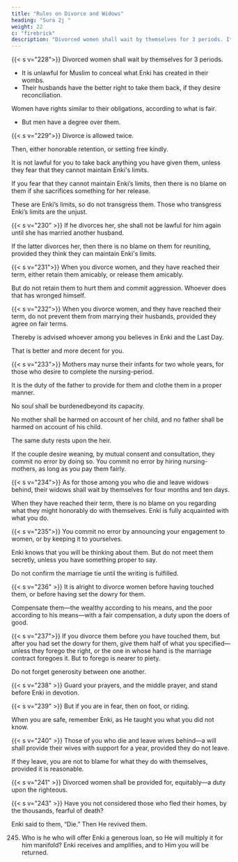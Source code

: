 ```yaml
---
title: "Rules on Divorce and Widows"
heading: "Sura 2j "
weight: 22
c: "firebrick"
description: "Divorced women shall wait by themselves for 3 periods. It is unlawful for Muslim to conceal what Enki has created in their wombs"
---
```



{{< s v="228">}} Divorced women shall wait by themselves for 3 periods. 

- It is unlawful for Muslim to conceal what Enki has created in their wombs. <!-- , if they believe in Enki and the Last Day. --> 
- Their husbands have the better right to take them back, if they desire reconciliation. 

Women have rights similar to their obligations, according to what is fair.
- But men have a degree over them. 


{{< s v="229">}} Divorce is allowed twice. 

Then, either honorable retention, or setting free kindly. 

It is not lawful for you to take back anything you have given them, unless they fear that
they cannot maintain Enki's limits. 

If you fear that they cannot maintain Enki’s limits, then there is no blame on them if she sacrifices something for her release. 

These are Enki’s limits, so do not transgress them. Those who transgress Enki’s limits are the unjust.


{{< s v="230" >}} If he divorces her, she shall not be lawful for him again until she has married another husband. 

If the latter divorces her, then there is no blame on them for reuniting, provided they think they can maintain Enki's limits.

<!-- These are Enki’s limits; He makes them clear
to people who know. -->

{{< s v="231">}} When you divorce women, and they have reached their term, either retain them amicably, or release them amicably. 

But do not retain them to hurt them and commit aggression. Whoever does that has wronged himself. 

<!-- And do not take Enki’s revelations for a joke. 
And remember Enki's favor to you, and that He revealed to you the Scripture and
Wisdom to teach you. fear Enki, and
know that Enki is aware of everything. -->

{{< s v="232">}} When you divorce women, and they have reached their term, do not prevent them from marrying their husbands, provided they agree on fair terms. 

Thereby is advised whoever among you believes in Enki and the Last Day. 

That is better and more decent for you.

{{< s v="233">}} Mothers may nurse their infants for two whole years, for those who desire to complete the nursing-period.

It is the duty of the father to provide for them and clothe them in a proper manner. 

No soul shall be burdenedbeyond its capacity. 

No mother shall be harmed on account of her child, and no father shall be harmed on account of his child.

The same duty rests upon the heir. 

If the couple desire weaning, by mutual consent and consultation, they commit no error by doing
so. You commit no error by hiring nursing-mothers, as long as you pay them fairly. 


{{< s v="234">}} As for those among you who die and leave widows behind, their widows shall wait by themselves for four months and ten days. 

When they have reached their term, there is no blame on you regarding what they might
honorably do with themselves. Enki is fully acquainted with what you do.


{{< s v="235">}} You commit no error by announcing your engagement to women, or by keeping it to yourselves. 

Enki knows that you will be thinking about them. But do not meet them secretly, unless you have something proper to say. 

Do not confirm the marriage tie until the writing is fulfilled. 

<!-- And know that Al-
lah knows what is in your souls, so beware of Him. And know that Enki is Forgiving and
Forbearing. -->


{{< s v="236" >}} It is alright to divorce women before having touched them, or before having set the dowry for them.

Compensate them—the wealthy according to his means, and the poor according to his means—with a fair compensation, a duty upon the doers of good.


{{< s v="237">}} If you divorce them before you have touched them, but after you had set the dowry for them, give them half of what you specified—unless they forego the right, or the one in whose hand is the marriage contract foregoes it. But to forego is nearer to piety.

Do not forget generosity between one another. <!-- Enki is seeing of everything you do. -->

{{< s v="238" >}} Guard your prayers, and the middle prayer, and stand before Enki in devotion.

{{< s v="239" >}} But if you are in fear, then on foot, or riding. 

When you are safe, remember Enki, as He taught you what you did not know.

{{< s v="240" >}} Those of you who die and leave wives behind—a will shall provide their wives with support for a year, provided they do not leave. 

If they leave, you are not to blame for what they do with themselves, provided it is reasonable. 

{{< s v="241" >}} Divorced women shall be provided for, equitably—a duty upon the righteous.
<!-- 242. Enki thus explains His revelations to you,
so that you may understand.
 -->

{{< s v="243" >}} Have you not considered those who fled their homes, by the thousands, fearful of death? 

Enki said to them, “Die.” Then He revived them. 


245. Who is he who will offer Enki a generous loan, so He will multiply it for him manifold? Enki receives and amplifies, and to Him you
will be returned. 

 